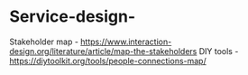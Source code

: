 # Service-design-
Stakeholder map - https://www.interaction-design.org/literature/article/map-the-stakeholders
DIY tools - https://diytoolkit.org/tools/people-connections-map/
